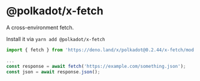 # @polkadot/x-fetch

A cross-environment fetch.

Install it via `yarn add @polkadot/x-fetch`

```js
import { fetch } from 'https://deno.land/x/polkadot@0.2.44/x-fetch/mod.ts';

...
const response = await fetch('https://example.com/something.json');
const json = await response.json();
```
